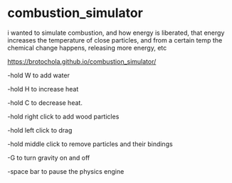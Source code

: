 # combustion_simulator

i wanted to simulate combustion, and how energy is liberated, that energy increases the temperature of close particles, and from a certain temp the chemical change happens, releasing more energy, etc



https://brotochola.github.io/combustion_simulator/ 


-hold W to add water

-hold H to increase heat

-hold C to decrease heat.

-hold right click to add wood particles

-hold left click to drag

-hold middle click to remove particles and their bindings

-G to turn gravity on and off

-space bar to pause the physics engine

